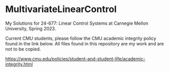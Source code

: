 # MultivariateLinearControl

My Solutions for 24-677: Linear Control Systems at Carnegie Mellon University, Spring 2023.

Current CMU students, please follow the CMU academic integrity policy found in the link below. All files found in this repository are my work and are not to be copied.

https://www.cmu.edu/policies/student-and-student-life/academic-integrity.html
